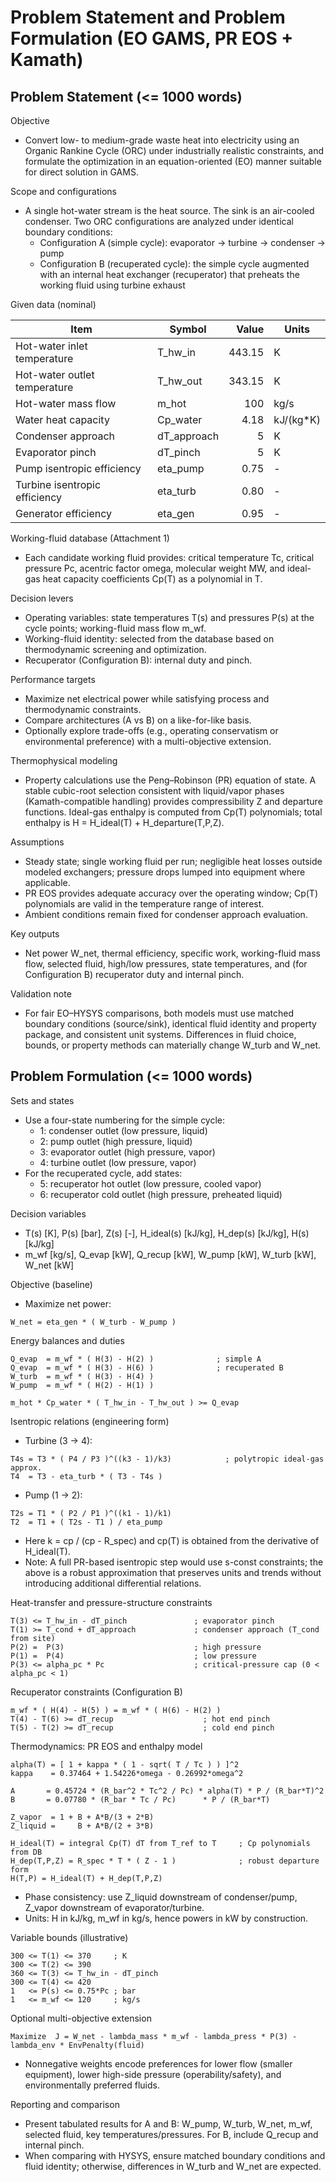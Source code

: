 # Problem Statement and Problem Formulation (EO GAMS, PR EOS + Kamath)

## Problem Statement (<= 1000 words)

Objective
- Convert low- to medium-grade waste heat into electricity using an Organic Rankine Cycle (ORC) under industrially realistic constraints, and formulate the optimization in an equation-oriented (EO) manner suitable for direct solution in GAMS.

Scope and configurations
- A single hot-water stream is the heat source. The sink is an air-cooled condenser. Two ORC configurations are analyzed under identical boundary conditions:
  - Configuration A (simple cycle): evaporator -> turbine -> condenser -> pump
  - Configuration B (recuperated cycle): the simple cycle augmented with an internal heat exchanger (recuperator) that preheats the working fluid using turbine exhaust

Given data (nominal)

| Item | Symbol | Value | Units |
|---|---|---:|---|
| Hot-water inlet temperature | T_hw_in | 443.15 | K |
| Hot-water outlet temperature | T_hw_out | 343.15 | K |
| Hot-water mass flow | m_hot | 100 | kg/s |
| Water heat capacity | Cp_water | 4.18 | kJ/(kg*K) |
| Condenser approach | dT_approach | 5 | K |
| Evaporator pinch | dT_pinch | 5 | K |
| Pump isentropic efficiency | eta_pump | 0.75 | - |
| Turbine isentropic efficiency | eta_turb | 0.80 | - |
| Generator efficiency | eta_gen | 0.95 | - |

Working-fluid database (Attachment 1)
- Each candidate working fluid provides: critical temperature Tc, critical pressure Pc, acentric factor omega, molecular weight MW, and ideal-gas heat capacity coefficients Cp(T) as a polynomial in T.

Decision levers
- Operating variables: state temperatures T(s) and pressures P(s) at the cycle points; working-fluid mass flow m_wf.
- Working-fluid identity: selected from the database based on thermodynamic screening and optimization.
- Recuperator (Configuration B): internal duty and pinch.

Performance targets
- Maximize net electrical power while satisfying process and thermodynamic constraints.
- Compare architectures (A vs B) on a like-for-like basis.
- Optionally explore trade-offs (e.g., operating conservatism or environmental preference) with a multi-objective extension.

Thermophysical modeling
- Property calculations use the Peng–Robinson (PR) equation of state. A stable cubic-root selection consistent with liquid/vapor phases (Kamath-compatible handling) provides compressibility Z and departure functions. Ideal-gas enthalpy is computed from Cp(T) polynomials; total enthalpy is H = H_ideal(T) + H_departure(T,P,Z).

Assumptions
- Steady state; single working fluid per run; negligible heat losses outside modeled exchangers; pressure drops lumped into equipment where applicable.
- PR EOS provides adequate accuracy over the operating window; Cp(T) polynomials are valid in the temperature range of interest.
- Ambient conditions remain fixed for condenser approach evaluation.

Key outputs
- Net power W_net, thermal efficiency, specific work, working-fluid mass flow, selected fluid, high/low pressures, state temperatures, and (for Configuration B) recuperator duty and internal pinch.

Validation note
- For fair EO–HYSYS comparisons, both models must use matched boundary conditions (source/sink), identical fluid identity and property package, and consistent unit systems. Differences in fluid choice, bounds, or property methods can materially change W_turb and W_net.

## Problem Formulation (<= 1000 words)

Sets and states
- Use a four-state numbering for the simple cycle:
  - 1: condenser outlet (low pressure, liquid)
  - 2: pump outlet (high pressure, liquid)
  - 3: evaporator outlet (high pressure, vapor)
  - 4: turbine outlet (low pressure, vapor)
- For the recuperated cycle, add states:
  - 5: recuperator hot outlet (low pressure, cooled vapor)
  - 6: recuperator cold outlet (high pressure, preheated liquid)

Decision variables
- T(s) [K], P(s) [bar], Z(s) [-], H_ideal(s) [kJ/kg], H_dep(s) [kJ/kg], H(s) [kJ/kg]
- m_wf [kg/s], Q_evap [kW], Q_recup [kW], W_pump [kW], W_turb [kW], W_net [kW]

Objective (baseline)
- Maximize net power:
```
W_net = eta_gen * ( W_turb - W_pump )
```

Energy balances and duties
```
Q_evap  = m_wf * ( H(3) - H(2) )              ; simple A
Q_evap  = m_wf * ( H(3) - H(6) )              ; recuperated B
W_turb  = m_wf * ( H(3) - H(4) )
W_pump  = m_wf * ( H(2) - H(1) )

m_hot * Cp_water * ( T_hw_in - T_hw_out ) >= Q_evap
```

Isentropic relations (engineering form)
- Turbine (3 -> 4):
```
T4s = T3 * ( P4 / P3 )^((k3 - 1)/k3)            ; polytropic ideal-gas approx.
T4  = T3 - eta_turb * ( T3 - T4s )
```
- Pump (1 -> 2):
```
T2s = T1 * ( P2 / P1 )^((k1 - 1)/k1)
T2  = T1 + ( T2s - T1 ) / eta_pump
```
- Here k = cp / (cp - R_spec) and cp(T) is obtained from the derivative of H_ideal(T).
- Note: A full PR-based isentropic step would use s-const constraints; the above is a robust approximation that preserves units and trends without introducing additional differential relations.

Heat-transfer and pressure-structure constraints
```
T(3) <= T_hw_in - dT_pinch               ; evaporator pinch
T(1) >= T_cond + dT_approach             ; condenser approach (T_cond from site)
P(2) =  P(3)                             ; high pressure
P(1) =  P(4)                             ; low pressure
P(3) <= alpha_pc * Pc                    ; critical-pressure cap (0 < alpha_pc < 1)
```

Recuperator constraints (Configuration B)
```
m_wf * ( H(4) - H(5) ) = m_wf * ( H(6) - H(2) )
T(4) - T(6) >= dT_recup                    ; hot end pinch
T(5) - T(2) >= dT_recup                    ; cold end pinch
```

Thermodynamics: PR EOS and enthalpy model
```
alpha(T) = [ 1 + kappa * ( 1 - sqrt( T / Tc ) ) ]^2
kappa    = 0.37464 + 1.54226*omega - 0.26992*omega^2

A       = 0.45724 * (R_bar^2 * Tc^2 / Pc) * alpha(T) * P / (R_bar*T)^2
B       = 0.07780 * (R_bar * Tc / Pc)      * P / (R_bar*T)

Z_vapor  = 1 + B + A*B/(3 + 2*B)
Z_liquid =     B + A*B/(2 + 3*B)

H_ideal(T) = integral Cp(T) dT from T_ref to T     ; Cp polynomials from DB
H_dep(T,P,Z) = R_spec * T * ( Z - 1 )              ; robust departure form
H(T,P) = H_ideal(T) + H_dep(T,P,Z)
```
- Phase consistency: use Z_liquid downstream of condenser/pump, Z_vapor downstream of evaporator/turbine.
- Units: H in kJ/kg, m_wf in kg/s, hence powers in kW by construction.

Variable bounds (illustrative)
```
300 <= T(1) <= 370     ; K
300 <= T(2) <= 390
360 <= T(3) <= T_hw_in - dT_pinch
300 <= T(4) <= 420
1   <= P(s) <= 0.75*Pc ; bar
1   <= m_wf <= 120     ; kg/s
```

Optional multi-objective extension
```
Maximize  J = W_net - lambda_mass * m_wf - lambda_press * P(3) - lambda_env * EnvPenalty(fluid)
```
- Nonnegative weights encode preferences for lower flow (smaller equipment), lower high-side pressure (operability/safety), and environmentally preferred fluids.

Reporting and comparison
- Present tabulated results for A and B: W_pump, W_turb, W_net, m_wf, selected fluid, key temperatures/pressures. For B, include Q_recup and internal pinch.
- When comparing with HYSYS, ensure matched boundary conditions and fluid identity; otherwise, differences in W_turb and W_net are expected.

